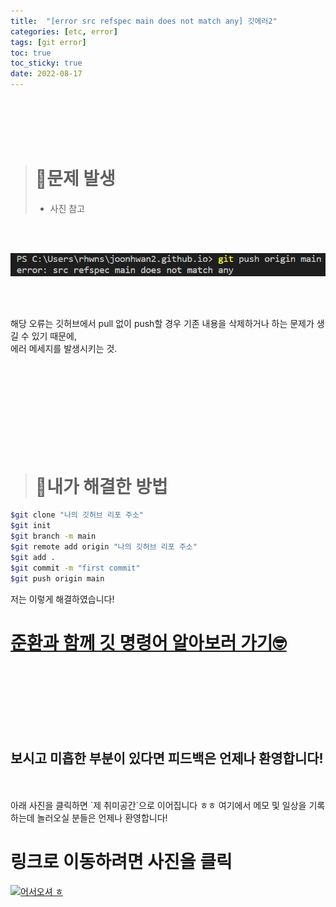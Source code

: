 ```yaml
---
title:  "[error src refspec main does not match any] 깃에러2"
categories: [etc, error] 
tags: [git error]
toc: true
toc_sticky: true
date: 2022-08-17
---
```


<br>
<br>
<br>
<br>

> # 🚨문제 발생
> * 사진 참고

<br>
<br>

![Desktop View](/assets/img/git-error/error-src/1.PNG)

<br>
<br>

해당 오류는 깃허브에서 pull 없이 push할 경우 기존 내용을 삭제하거나 하는 문제가 생길 수 있기 때문에,\
에러 메세지를 발생시키는 것. &nbsp;&nbsp;&nbsp;

<br>
<br>
<br>
<br>
<br>
<br>
<br>
<br>

> # 🔑내가 해결한 방법 

```bash
$git clone "나의 깃허브 리포 주소"  
$git init
$git branch -m main
$git remote add origin "나의 깃허브 리포 주소" 
$git add .
$git commit -m "first commit"
$git push origin main
```
저는 이렇게 해결하였습니다!

# [준환과 함께 깃 명령어 알아보러 가기🤓](https://joonhwan2.github.io/posts/git-add/)

<br>
<br>
<br>
<br>
<br>
<br>

## 보시고 미흡한 부분이 있다면 피드백은 언제나 환영합니다!

<br>
<br>
아래 사진을 클릭하면 `제 취미공간`으로 이어집니다 ㅎㅎ 여기에서 메모 및 일상을 기록하는데 놀러오실 분들은 언제나 환영합니다!

<br>

# 링크로 이동하려면 사진을 클릭

[![어서오셔 ㅎ](https://encrypted-tbn0.gstatic.com/images?q=tbn:ANd9GcQk-zPB4TCuWRNJVIF0aWgniDPNJgUTdXmILg&usqp=CAU)](https://discord.gg/zkzk5xtm)